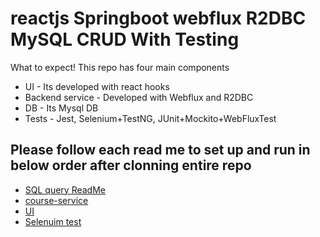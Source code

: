 # reactjs Springboot webflux R2DBC MySQL CRUD With Testing

What to expect! This repo has four main components
- UI - Its developed with react hooks
- Backend service - Developed with Webflux and R2DBC 
- DB - Its Mysql DB
- Tests - Jest, Selenium+TestNG, JUnit+Mockito+WebFluxTest

## Please follow each read me to set up and run in below order after clonning entire repo

- [SQL query ReadMe](https://github.com/inallib/reactjs-Springboot-webflux-R2DBC-MySQL-CRUD-With-Testing/blob/main/SQL/README.md)
- [course-service](https://github.com/inallib/reactjs-Springboot-webflux-R2DBC-MySQL-CRUD-With-Testing/blob/main/courses-service/README.md)
- [UI](https://github.com/inallib/reactjs-Springboot-webflux-R2DBC-MySQL-CRUD-With-Testing/blob/main/ui/README.md)
- [Selenuim test](https://github.com/inallib/reactjs-Springboot-webflux-R2DBC-MySQL-CRUD-With-Testing/blob/main/selenium-test/README.md)
